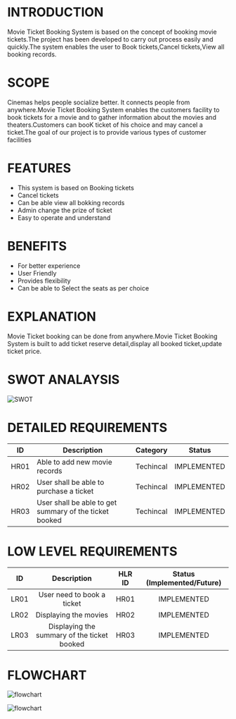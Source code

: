 # INTRODUCTION
Movie Ticket Booking System is based on the concept of booking movie tickets.The project has been developed to carry out process easily and quickly.The system enables the user to Book tickets,Cancel tickets,View all booking records.

# SCOPE
Cinemas helps people socialize better. It connects people from anywhere.Movie Ticket Booking System enables the customers facility to book tickets for a movie and to gather information about the movies and theaters.Customers can booK ticket of his choice and may cancel a ticket.The goal of our project is to provide various types of customer facilities

# FEATURES
* This system is based on Booking tickets
* Cancel tickets
* Can be able view all bokking records
* Admin change the prize of ticket
* Easy to operate and understand
# BENEFITS
* For better experience
* User Friendly
* Provides flexibility
* Can be able to Select the seats as per choice
# EXPLANATION
Movie Ticket booking can be done from anywhere.Movie Ticket Booking System is built to add ticket reserve detail,display all booked ticket,update ticket price.
# SWOT ANALAYSIS
![SWOT](https://user-images.githubusercontent.com/98837668/153616786-ebd08e99-990b-46c7-a1fe-1831a20a8993.png)
# DETAILED REQUIREMENTS
| ID   |              Description                               | Category  |	   Status       |
|------|--------------------------------------------------------|-----------|-----------------|
| HR01 |	Able to add new movie records                 | Techincal |  IMPLEMENTED    |
| HR02 |	User shall be able to purchase a ticket                | Techincal |  IMPLEMENTED    | 
| HR03 |	User shall be able to get summary of the ticket booked |	Techincal |  IMPLEMENTED    |
# LOW LEVEL REQUIREMENTS

| ID     |    	Description |	HLR ID	                                                                          | Status (Implemented/Future) | 
| :---:  |          :---:          | :---: | :---: |
| LR01   |	User need to book a ticket                                           |	HR01 |	IMPLEMENTED   |                      
| LR02  | 	Displaying the movies                                                    	   |  HR02 |	IMPLEMENTED   |
| LR03 |	Displaying the summary of the ticket booked|	HR03	|IMPLEMENTED|


# FLOWCHART

![flowchart](https://user-images.githubusercontent.com/98837668/153708829-7f41ea3e-1131-40df-8fdf-ca9a2826a1bc.png)

![flowchart](https://user-images.githubusercontent.com/98837668/153705659-c4f4b9a4-a2b9-41a1-b2b3-35defa97c98e.png)

